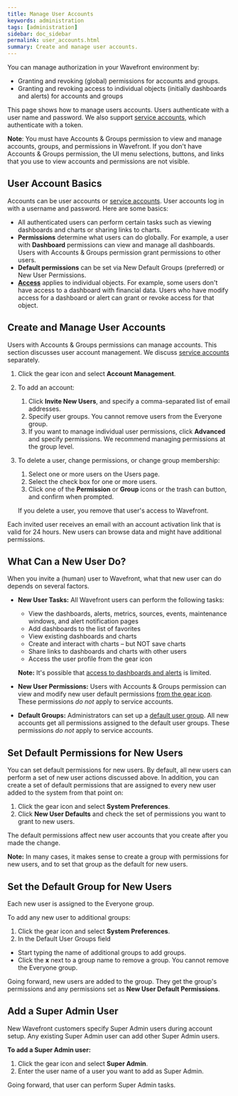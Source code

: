 ```yaml
---
title: Manage User Accounts
keywords: administration
tags: [administration]
sidebar: doc_sidebar
permalink: user_accounts.html
summary: Create and manage user accounts.
---
```

You can manage authorization in your Wavefront environment by:
* Granting and revoking (global) permissions for accounts and groups.
* Granting and revoking access to individual objects (initially dashboards and alerts) for accounts and groups

This page shows how to manage users accounts. Users authenticate with a user name and password. We also support [service accounts](service_accounts.html), which authenticate with a token.

**Note**: You must have Accounts & Groups permission to view and manage accounts, groups, and permissions in Wavefront. If you don't have Accounts & Groups permission, the UI menu selections, buttons, and links that you use to view accounts and permissions are not visible.

## User Account Basics

Accounts can be user accounts or [service accounts](service_accounts.html). User accounts log in with a username and password. Here are some basics:
* All authenticated users can perform certain tasks such as viewing dashboards and charts or sharing links to charts.
* **Permissions** determine what users can do globally. For example, a user with **Dashboard** permissions can view and manage all dashboards. Users with Accounts & Groups permission grant permissions to other users.
* **Default permissions** can be set via New Default Groups (preferred) or New User Permissions.
* **[Access](access.html)** applies to individual objects. For example, some users don't have access to a dashboard with financial data. Users who have modify access for a dashboard or alert can grant or revoke access for that object.

## Create and Manage User Accounts

<!---Maybe add a pic like for service accounts?--->

Users with Accounts & Groups permissions can manage accounts. This section discusses user account management. We discuss [service accounts](service_accounts.html) separately.

1. Click the gear icon and select **Account Management**.
2. To add an account:
   1. Click **Invite New Users**, and specify a comma-separated list of email addresses.
   2. Specify user groups. You cannot remove users from the Everyone group.
   3. If you want to manage individual user permissions, click **Advanced** and specify permissions. We recommend managing permissions at the group level.
3. To delete a user, change permissions, or change group membership:
   1. Select one or more users on the Users page.
   2. Select the check box for one or more users.
   3. Click one of the **Permission** or  **Group** icons or the trash can button, and confirm when prompted.

   If you delete a user, you remove that user's access to Wavefront.

Each invited user receives an email with an account activation link that is valid for 24 hours. New users can browse data and might have additional permissions.

## What Can a New User Do?

When you invite a (human) user to Wavefront, what that new user can do depends on several factors.

- **New User Tasks:** All Wavefront users can perform the following tasks:
  * View the dashboards, alerts, metrics, sources, events, maintenance windows, and alert notification pages
  * Add dashboards to the list of favorites
  * View existing dashboards and charts
  * Create and interact with charts – but NOT save charts
  * Share links to dashboards and charts with other users
  * Access the user profile from the gear icon

  **Note:** It's possible that [access to dashboards and alerts](access.html#how-access-control-works) is limited.

- **New User Permissions:** Users with Accounts & Groups permission can view and modify new user default permissions [from the gear icon](users_groups.html#setting-default-permissions-for-new-users). These permissions *do not* apply to service accounts.
- **Default Groups:** Administrators can set up a [default user group](users_groups.html#setting-the-default-group-for-new-users). All new accounts get all permissions assigned to the default user groups. These permissions *do not* apply to service accounts.

## Set Default Permissions for New Users

You can set default permissions for new users. By default, all new users can perform a set of new user actions discussed above. In addition, you can create a set of default permissions that are assigned to every new user added to the system from that point on:

1. Click the gear icon and select **System Preferences**.
2. Click **New User Defaults** and check the set of permissions you want to grant to new users.

The default permissions affect new user accounts that you create after you made the change.

**Note:** In many cases, it makes sense to create a group with permissions for new users, and to set that group as the default for new users.

## Set the Default Group for New Users

Each new user is assigned to the Everyone group.

To add any new user to additional groups:

1. Click the gear icon and select **System Preferences**.
2. In the Default User Groups field
  * Start typing the name of additional groups to add groups.
  * Click the **x** next to a group name to remove a group. You cannot remove the Everyone group.

Going forward, new users are added to the group. They get the group's permissions and any permissions set as **New User Default Permissions**.

## Add a Super Admin User

New Wavefront customers specify Super Admin users during account setup. Any existing Super Admin user can add other Super Admin users.

**To add a Super Admin user:**

1. Click the gear icon and select **Super Admin**.
2. Enter the user name of a user you want to add as Super Admin.

Going forward, that user can perform Super Admin tasks.
